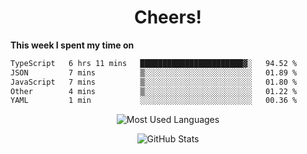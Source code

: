 <h1 align="center">Cheers!</h1>

**This week I spent my time on**
<!--START_SECTION:waka-->

```txt
TypeScript   6 hrs 11 mins   ███████████████████████▓░   94.52 %
JSON         7 mins          ▒░░░░░░░░░░░░░░░░░░░░░░░░   01.89 %
JavaScript   7 mins          ▒░░░░░░░░░░░░░░░░░░░░░░░░   01.80 %
Other        4 mins          ▒░░░░░░░░░░░░░░░░░░░░░░░░   01.22 %
YAML         1 min           ░░░░░░░░░░░░░░░░░░░░░░░░░   00.36 %
```

<!--END_SECTION:waka-->

<p align="center"><img src="https://github-readme-stats.vercel.app/api/top-langs/?username=thnkrn&layout=compact&hide=html&theme=tokyonight" alt="Most Used Languages" /></p>

<p align="center"><img src="https://github-readme-stats.vercel.app/api?username=thnkrn&show_icons=true&count_private=true&theme=tokyonight&show=reviews&hide_rank=false&rank_icon=github" alt="GitHub Stats" /></p>

<!-- <p align="center"><a href="https://wakatime.com"><img src="https://wakatime.com/share/@thnkrn/40092326-d1bd-471b-89da-9a7c63939402.png" /></p>
 -->

